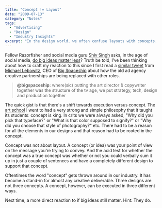 ```yaml
---
title: "Concept != Layout"
date: "2009-07-13"
category: "Notes"
tags:
  - "Advertising"
  - "Design"
  - "Industry Insights"
excerpt: "In the design world, we often confuse layouts with concepts. But a true concept is your point of view on the message, not just its visual execution."
---
```


Fellow Razorfisher and social media guru [Shiv Singh](http://twitter.com/shivsingh) asks, in the age of social media, [do big ideas matter less](http://www.goingsocialnow.com/2009/07/does-sim-mean-big-ideas-matter.html "Does SIM mean big ideas matter less? - Going Social Now")? Truth be told, I've been thinking about how to craft my reaction to this since I first read a [similar tweet](http://twitter.com/bigspaceship/status/2533832520) from [Michael Lebowitz](http://twitter.com/bigspaceship), CEO of [Big Spaceship](http://www.bigspaceship.com/ "Big Spaceship | A Digital Creative Agency") about how the old ad agency creative partnerships are being replaced with other roles.

> **@bigspaceship:** where(sic) putting the art director & copywriter together was the structure of the tv age, we put strategy, tech, design and production together

The quick gist is that there's a shift towards execution versus concept. The [art school](http://www.cca.edu/ "California College of the Arts (CCA)") I went to had a very strong and simple philosophy that it taught its students: concept is king. In crits we were always asked, "Why did you pick that typeface?" or "What is that color supposed to signify?" or "Why did you choose that style of photography?" etc. There had to be a reason for all the elements in our designs and that reason had to be rooted in the concept.

Concept was not about layout. A concept (or idea) was your point of view on the message you're trying to convey. And the acid test for whether the concept was a true concept was whether or not you could verbally sum it up in just a couple of sentences and have a completely different design to support that concept.

Oftentimes the word "concept" gets thrown around in our industry. It has become a stand-in for almost any creative deliverable. Three designs are not three concepts. A concept, however, can be executed in three different ways.

Next time, a more direct reaction to if big ideas still matter. Hint: They do.
